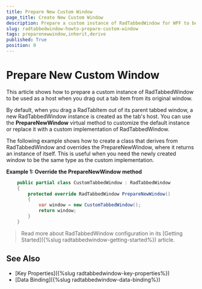 ```yaml
---
title: Prepare New Custom Window
page_title: Create New Custom Window
description: Prepare a custom instance of RadTabbedWindow for WPF to be used as a host when you drag out a tab item from its original window.
slug: radtabbedwindow-howto-prepare-custom-window
tags: preparenewwindow,inherit,derive
published: True
position: 0
---
```


# Prepare New Custom Window

This article shows how to prepare a custom instance of RadTabbedWindow to be used as a host when you drag out a tab item from its original window.

By default, when you drag a RadTabItem out of its parent tabbed window, a new RadTabbedWindow instance is created as the tab's host. You can use the __PrepareNewWindow__ virtual method to customize the default instance or replace it with a custom implementation of RadTabbedWindow.

The following example shows how to create a class that derives from RadTabbedWindow and overrides the PrepareNewWindow, where it returns an instance of itself. This is useful when you need the newly created window to be the same type as the custom implementation.

__Example 1: Override the PrepareNewWindow method__  
```C#
	public partial class CustomTabbedWindow : RadTabbedWindow
	{
		protected override RadTabbedWindow PrepareNewWindow()
		{
			var window = new CustomTabbedWindow();
			return window;
		}
	}
```

> Read more about RadTabbedWindow configuration in its [Getting Started]({%slug radtabbedwindow-getting-started%}) article.

## See Also  
* [Key Properties]({%slug radtabbedwindow-key-properties%})
* [Data Binding]({%slug radtabbedwindow-data-binding%})
